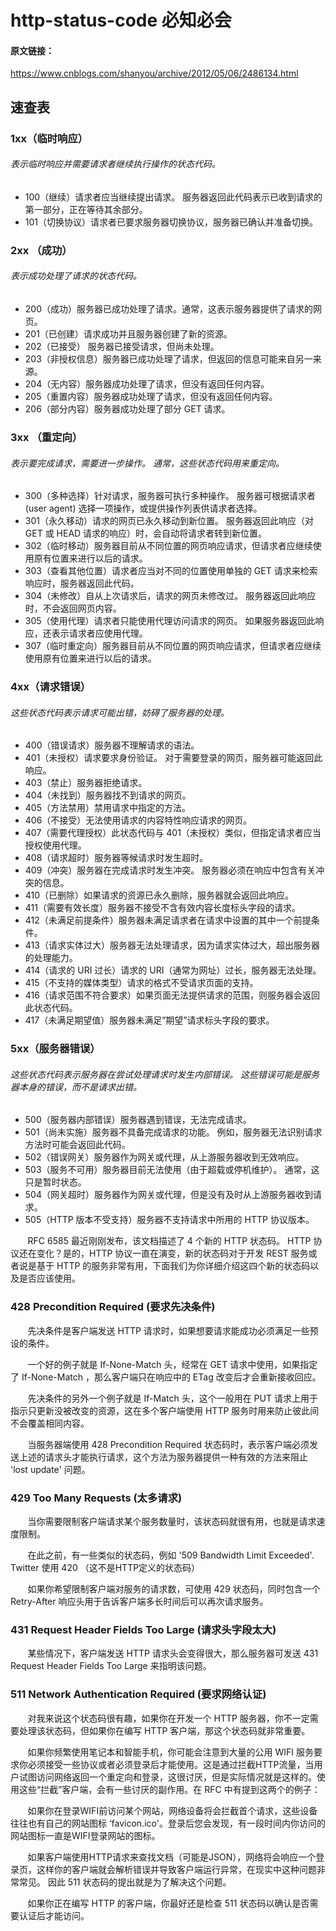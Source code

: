 # http-status-code 必知必会
#### 原文链接：
<a href="https://www.cnblogs.com/shanyou/archive/2012/05/06/2486134.html">
https://www.cnblogs.com/shanyou/archive/2012/05/06/2486134.html
</a>

## 速查表
### 1xx（临时响应）

###### 表示临时响应并需要请求者继续执行操作的状态代码。
* 100（继续）请求者应当继续提出请求。 服务器返回此代码表示已收到请求的第一部分，正在等待其余部分。  
* 101（切换协议）请求者已要求服务器切换协议，服务器已确认并准备切换。

### 2xx （成功）
###### 表示成功处理了请求的状态代码。
* 200（成功）服务器已成功处理了请求。通常，这表示服务器提供了请求的网页。
* 201（已创建）请求成功并且服务器创建了新的资源。
* 202（已接受） 服务器已接受请求，但尚未处理。
* 203（非授权信息）服务器已成功处理了请求，但返回的信息可能来自另一来源。
* 204（无内容）服务器成功处理了请求，但没有返回任何内容。
* 205（重置内容）服务器成功处理了请求，但没有返回任何内容。
* 206（部分内容）服务器成功处理了部分 GET 请求。

### 3xx （重定向）
###### 表示要完成请求，需要进一步操作。 通常，这些状态代码用来重定向。
* 300（多种选择）针对请求，服务器可执行多种操作。 服务器可根据请求者 (user agent) 选择一项操作，或提供操作列表供请求者选择。
* 301（永久移动）请求的网页已永久移动到新位置。 服务器返回此响应（对 GET 或 HEAD 请求的响应）时，会自动将请求者转到新位置。
* 302（临时移动）服务器目前从不同位置的网页响应请求，但请求者应继续使用原有位置来进行以后的请求。
* 303（查看其他位置）请求者应当对不同的位置使用单独的 GET 请求来检索响应时，服务器返回此代码。
* 304（未修改）自从上次请求后，请求的网页未修改过。 服务器返回此响应时，不会返回网页内容。
* 305（使用代理）请求者只能使用代理访问请求的网页。 如果服务器返回此响应，还表示请求者应使用代理。
* 307（临时重定向）服务器目前从不同位置的网页响应请求，但请求者应继续使用原有位置来进行以后的请求。

### 4xx（请求错误）
###### 这些状态代码表示请求可能出错，妨碍了服务器的处理。
* 400（错误请求）服务器不理解请求的语法。
* 401（未授权）请求要求身份验证。 对于需要登录的网页，服务器可能返回此响应。
* 403（禁止）服务器拒绝请求。
* 404（未找到）服务器找不到请求的网页。
* 405（方法禁用）禁用请求中指定的方法。
* 406（不接受）无法使用请求的内容特性响应请求的网页。
* 407（需要代理授权）此状态代码与 401（未授权）类似，但指定请求者应当授权使用代理。
* 408（请求超时）服务器等候请求时发生超时。
* 409（冲突）服务器在完成请求时发生冲突。 服务器必须在响应中包含有关冲突的信息。
* 410（已删除）如果请求的资源已永久删除，服务器就会返回此响应。
* 411（需要有效长度）服务器不接受不含有效内容长度标头字段的请求。
* 412（未满足前提条件）服务器未满足请求者在请求中设置的其中一个前提条件。
* 413（请求实体过大）服务器无法处理请求，因为请求实体过大，超出服务器的处理能力。
* 414（请求的 URI 过长）请求的 URI（通常为网址）过长，服务器无法处理。
* 415（不支持的媒体类型）请求的格式不受请求页面的支持。
* 416（请求范围不符合要求）如果页面无法提供请求的范围，则服务器会返回此状态代码。
* 417（未满足期望值）服务器未满足”期望”请求标头字段的要求。

### 5xx（服务器错误）
###### 这些状态代码表示服务器在尝试处理请求时发生内部错误。 这些错误可能是服务器本身的错误，而不是请求出错。
* 500（服务器内部错误）服务器遇到错误，无法完成请求。
* 501（尚未实施）服务器不具备完成请求的功能。 例如，服务器无法识别请求方法时可能会返回此代码。
* 502（错误网关）服务器作为网关或代理，从上游服务器收到无效响应。
* 503（服务不可用）服务器目前无法使用（由于超载或停机维护）。 通常，这只是暂时状态。
* 504（网关超时）服务器作为网关或代理，但是没有及时从上游服务器收到请求。
* 505（HTTP 版本不受支持）服务器不支持请求中所用的 HTTP 协议版本。

&#160; &#160; &#160; &#160;RFC 6585 最近刚刚发布，该文档描述了 4 个新的 HTTP 状态码。
HTTP 协议还在变化？是的，HTTP 协议一直在演变，新的状态码对于开发 REST 服务或者说是基于 HTTP 的服务非常有用，下面我们为你详细介绍这四个新的状态码以及是否应该使用。

### 428 Precondition Required (要求先决条件)
&#160; &#160; &#160; &#160;先决条件是客户端发送 HTTP 请求时，如果想要请求能成功必须满足一些预设的条件。

&#160; &#160; &#160; &#160;一个好的例子就是 If-None-Match 头，经常在 GET 请求中使用，如果指定了 If-None-Match ，那么客户端只在响应中的 ETag 改变后才会重新接收回应。

&#160; &#160; &#160; &#160;先决条件的另外一个例子就是 If-Match 头，这个一般用在 PUT 请求上用于指示只更新没被改变的资源，这在多个客户端使用 HTTP 服务时用来防止彼此间不会覆盖相同内容。

&#160; &#160; &#160; &#160;当服务器端使用 428 Precondition Required 状态码时，表示客户端必须发送上述的请求头才能执行请求，这个方法为服务器提供一种有效的方法来阻止 'lost update' 问题。

### 429 Too Many Requests (太多请求)
&#160; &#160; &#160; &#160;当你需要限制客户端请求某个服务数量时，该状态码就很有用，也就是请求速度限制。

&#160; &#160; &#160; &#160;在此之前，有一些类似的状态码，例如 '509 Bandwidth Limit Exceeded'. Twitter 使用 420 （这不是HTTP定义的状态码）

&#160; &#160; &#160; &#160;如果你希望限制客户端对服务的请求数，可使用 429 状态码，同时包含一个 Retry-After 响应头用于告诉客户端多长时间后可以再次请求服务。

### 431 Request Header Fields Too Large (请求头字段太大)
&#160; &#160; &#160; &#160;某些情况下，客户端发送 HTTP 请求头会变得很大，那么服务器可发送 431 Request Header Fields Too Large 来指明该问题。

### 511 Network Authentication Required (要求网络认证)
&#160; &#160; &#160; &#160;对我来说这个状态码很有趣，如果你在开发一个 HTTP 服务器，你不一定需要处理该状态码，但如果你在编写 HTTP 客户端，那这个状态码就非常重要。

&#160; &#160; &#160; &#160;如果你频繁使用笔记本和智能手机，你可能会注意到大量的公用 WIFI 服务要求你必须接受一些协议或者必须登录后才能使用。这是通过拦截HTTP流量，当用户试图访问网络返回一个重定向和登录，这很讨厌，但是实际情况就是这样的。使用这些“拦截”客户端，会有一些讨厌的副作用。在 RFC 中有提到这两个的例子：

&#160; &#160; &#160; &#160;如果你在登录WIFI前访问某个网站，网络设备将会拦截首个请求，这些设备往往也有自己的网站图标 ‘favicon.ico'。登录后您会发现，有一段时间内你访问的网站图标一直是WIFI登录网站的图标。

&#160; &#160; &#160; &#160;如果客户端使用HTTP请求来查找文档（可能是JSON），网络将会响应一个登录页，这样你的客户端就会解析错误并导致客户端运行异常，在现实中这种问题非常常见。
因此 511 状态码的提出就是为了解决这个问题。

&#160; &#160; &#160; &#160;如果你正在编写 HTTP 的客户端，你最好还是检查 511 状态码以确认是否需要认证后才能访问。

